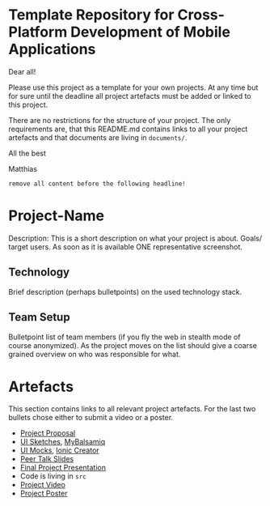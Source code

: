# Template Repository for Cross-Platform Development of Mobile Applications

Dear all!

Please use this project as a template for your own projects. At any time but for sure until the deadline all project artefacts must be added or linked to this project.

There are no restrictions for the structure of your project. The only requirements are, that this README.md contains links to all your project artefacts and that documents are living in `documents/`.

All the best

Matthias

<highlight>`remove all content before the following headline!`</highlight>

# Project-Name

Description: This is a short description on what your project is about. Goals/ target users. As soon as it is available ONE representative screenshot.

## Technology

Brief description (perhaps bulletpoints) on the used technology stack.

## Team Setup

Bulletpoint list of team members (if you fly the web in stealth mode of course anonymized). As the project moves on the list should give a coarse grained overview on who was responsible for what.

# Artefacts

This section contains links to all relevant project artefacts. For the last two bullets chose either to submit a video or a poster.

* [Project Proposal](documents/proposal.pdf)
* [UI Sketches](documents/sketch-presentation.pdf), [MyBalsamiq](https://www.mybalsamiq.com)
* [UI Mocks](documents/mock-presentation.pdf), [Ionic Creator](http://ionic.io/products/creator)
* [Peer Talk Slides](documents/peer-talk.pdf)
* [Final Project Presentation](documents/final-presentation.pdf)
* Code is living in `src`
* [Project Video](https://www.youtube.com/embed/gGOXMWGVwDg)
* [Project Poster](documents/poster.pdf)